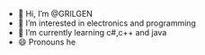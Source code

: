 - 👋 Hi, I’m @GRILGEN
- 👀 I’m interested in electronics and programming
- 🌱 I’m currently learning с#,c++ and java
- 😄 Pronouns he
